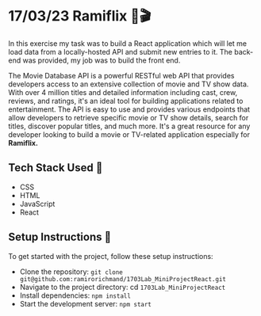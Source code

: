 # 17/03/23 Ramiflix 🍿🎬

In this exercise my task was to build a React application which will let me load data from a locally-hosted API and submit new entries to it. The back-end was provided, my job was to build the front end.

The Movie Database API is a powerful RESTful web API that provides developers access to an extensive collection of movie and TV show data. With over 4 million titles and detailed information including cast, crew, reviews, and ratings, it's an ideal tool for building applications related to entertainment. The API is easy to use and provides various endpoints that allow developers to retrieve specific movie or TV show details, search for titles, discover popular titles, and much more. It's a great resource for any developer looking to build a movie or TV-related application especially for <b> Ramiflix. </b>

## Tech Stack Used 🤖 
- CSS
- HTML
- JavaScript  
- React

## Setup Instructions 🔢 

To get started with the project, follow these setup instructions:

- Clone the repository: `git clone git@github.com:ramirorichmand/1703Lab_MiniProjectReact.git`
- Navigate to the project directory: cd `1703Lab_MiniProjectReact`
- Install dependencies: `npm install`
- Start the development server: `npm start`






